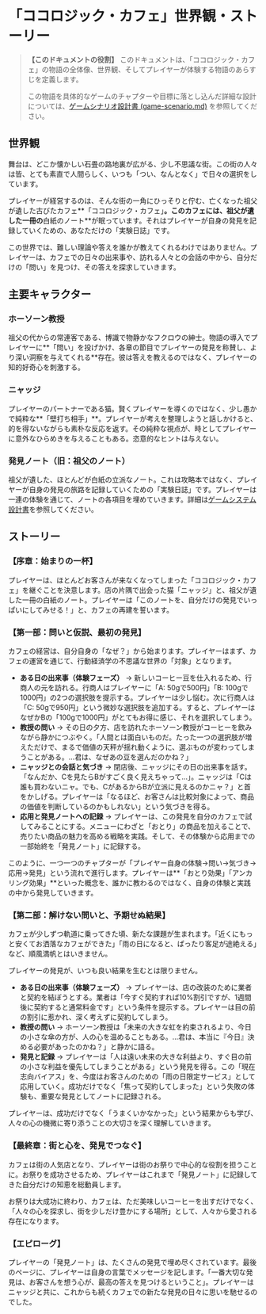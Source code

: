 # 「ココロジック・カフェ」世界観・ストーリー

> **【このドキュメントの役割】**
> このドキュメントは、「ココロジック・カフェ」の物語の全体像、世界観、そしてプレイヤーが体験する物語のあらすじを定義します。
>
> この物語を具体的なゲームのチャプターや目標に落とし込んだ詳細な設計については、[ゲームシナリオ設計書 (game-scenario.md)](game-scenario.md) を参照してください。

## 世界観

舞台は、どこか懐かしい石畳の路地裏が広がる、少し不思議な街。この街の人々は皆、とても素直で人間らしく、いつも「つい、なんとなく」で日々の選択をしています。

プレイヤーが経営するのは、そんな街の一角にひっそりと佇む、亡くなった祖父が遺した古びたカフェ**「ココロジック・カフェ」**。このカフェには、祖父が遺した一冊の**白紙のノート**が眠っています。それはプレイヤーが自身の発見を記録していくための、あなただけの「実験日誌」です。

この世界では、難しい理論や答えを誰かが教えてくれるわけではありません。プレイヤーは、カフェでの日々の出来事や、訪れる人々との会話の中から、自分だけの「問い」を見つけ、その答えを探求していきます。

## 主要キャラクター

### ホーソーン教授

祖父の代からの常連客である、博識で物静かなフクロウの紳士。物語の導入でプレイヤーに**「問い」を投げかけ、各章の節目でプレイヤーの発見を称賛し、より深い洞察を与えてくれる**存在。彼は答えを教えるのではなく、プレイヤーの知的好奇心を刺激する。

### ニャッジ

プレイヤーのパートナーである猫。賢くプレイヤーを導くのではなく、少し愚かで純粋な**「壁打ち相手」**。プレイヤーが考えを整理しようと話しかけると、的を得ないながらも素朴な反応を返す。その純粋な視点が、時としてプレイヤーに意外なひらめきを与えることもある。恣意的なヒントは与えない。

### 発見ノート（旧：祖父のノート）

祖父が遺した、ほとんどが白紙の立派なノート。これは攻略本ではなく、プレイヤーが自身の発見の旅路を記録していくための「実験日誌」です。プレイヤーは一連の体験を通じて、ノートの各項目を埋めていきます。詳細は[ゲームシステム設計書](system.md)を参照してください。

## ストーリー

### 【序章：始まりの一杯】

プレイヤーは、ほとんどお客さんが来なくなってしまった「ココロジック・カフェ」を継ぐことを決意します。店の片隅で出会った猫「ニャッジ」と、祖父が遺した一冊の白紙のノート。プレイヤーは「このノートを、自分だけの発見でいっぱいにしてみせる！」と、カフェの再建を誓います。

### 【第一部：問いと仮説、最初の発見】

カフェの経営は、自分自身の「なぜ？」から始まります。プレイヤーはまず、カフェの運営を通じて、行動経済学の不思議な世界の「対象」となります。

- **ある日の出来事（体験フェーズ）**
  → 新しいコーヒー豆を仕入れるため、行商人の元を訪れる。行商人はプレイヤーに「A: 50gで500円」「B: 100gで1000円」の2つの選択肢を提示する。プレイヤーは少し悩む。次に行商人は「C: 50gで950円」という微妙な選択肢を追加する。すると、プレイヤーはなぜかBの「100gで1000円」がとてもお得に感じ、それを選択してしまう。
- **教授の問い**
  → その日の夕方、店を訪れたホーソーン教授がコーヒーを飲みながら静かにつぶやく。「人間とは面白いものだ。たった一つの選択肢が増えただけで、まるで価値の天秤が揺れ動くように、選ぶものが変わってしまうことがある。…君は、なぜあの豆を選んだのかね？」
- **ニャッジとの会話と気づき**
  → 閉店後、ニャッジにその日の出来事を話す。「なんだか、Cを見たらBがすごく良く見えちゃって…」。ニャッジは「Cは誰も買わないニャ。でも、CがあるからBが立派に見えるのかニャ？」と首をかしげる。プレイヤーは「なるほど、お客さんは比較対象によって、商品の価値を判断しているのかもしれない」という気づきを得る。
- **応用と発見ノートへの記録**
  → プレイヤーは、この発見を自分のカフェで試してみることにする。メニューにわざと「おとり」の商品を加えることで、売りたい商品の魅力を高める戦略を実践。そして、その体験から応用までの一部始終を「発見ノート」に記録する。

このように、一つ一つのチャプターが「プレイヤー自身の体験→問い→気づき→応用→発見」という流れで進行します。プレイヤーは**「おとり効果」「アンカリング効果」**といった概念を、誰かに教わるのではなく、自身の体験と実践の中から発見していきます。

### 【第二部：解けない問いと、予期せぬ結果】

カフェが少しずつ軌道に乗ってきた頃、新たな課題が生まれます。「近くにもっと安くてお洒落なカフェができた」「雨の日になると、ぱったり客足が途絶える」など、順風満帆とはいきません。

プレイヤーの発見が、いつも良い結果を生むとは限りません。

- **ある日の出来事（体験フェーズ）**
  → プレイヤーは、店の改装のために業者と契約を結ぼうとする。業者は「今すぐ契約すれば10%割引ですが、1週間後に契約すると通常料金です」という条件を提示する。プレイヤーは目の前の割引に惹かれ、深く考えずに契約してしまう。
- **教授の問い**
  → ホーソーン教授は「未来の大きな虹を約束されるより、今日の小さな傘の方が、人の心を温めることもある。…君は、本当に『今日』決める必要があったのかね？」と静かに語る。
- **発見と記録**
  → プレイヤーは「人は遠い未来の大きな利益より、すぐ目の前の小さな利益を優先してしまうことがある」という発見を得る。この「現在志向バイアス」を、今度はお客さんのための「雨の日限定サービス」として応用していく。成功だけでなく「焦って契約してしまった」という失敗の体験も、重要な発見としてノートに記録される。

プレイヤーは、成功だけでなく「うまくいかなかった」という結果からも学び、人々の心の機微に寄り添うことの大切さを深く理解していきます。

### 【最終章：街と心を、発見でつなぐ】

カフェは街の人気店となり、プレイヤーは街のお祭りで中心的な役割を担うことに。お祭りを成功させるため、プレイヤーはこれまで「発見ノート」に記録してきた自分だけの知恵を総動員します。

お祭りは大成功に終わり、カフェは、ただ美味しいコーヒーを出すだけでなく、「人々の心を探求し、街を少しだけ豊かにする場所」として、人々から愛される存在になります。

### 【エピローグ】

プレイヤーの「発見ノート」は、たくさんの発見で埋め尽くされています。最後のページに、プレイヤーは自身の言葉でメッセージを記します。「一番大切な発見は、お客さんを想う心が、最高の答えを見つけるということ」。プレイヤーはニャッジと共に、これからも続くカフェでの新たな発見の日々に思いを馳せるのでした。
